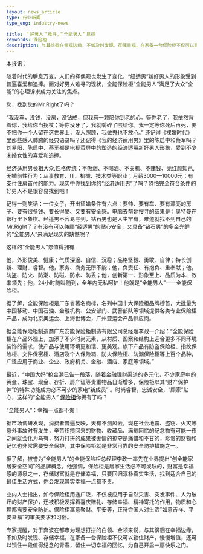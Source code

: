 ```yaml
---
layout: news_article
type: 行业新闻
type_eng: industry-news

title: ＂好男人＂难寻,＂全能男人＂易得
keywords: 保险柜
description: 与其徘徊在幸福边缘，不如及时发现、存储幸福，在家备一台保险柜不仅可以锁住财产，还可以锁住一段值得纪念的青春，留住一切幸福的回忆。
---
```

本报讯：

随着时代的瞬息万变，人们的择偶观也发生了变化，“经适男”新好男人的形象受到普遍喜爱和追捧。面对好男人难寻的现状，全能保险柜“全能男人”满足了大众“全能”的心理诉求成为关注的焦点。

您，找到您的Mr.Right了吗？

“我没车，没钱，没房，没钻戒，但我有一颗陪你到老的心。等你老了，我依然背着你，我给你当拐杖；等你没牙了，我就嚼碎了喂给你。我一定等你死后再死，要不把你一个人留在这世界上，没人照顾，我做鬼也不放心。” 还记得《裸婚时代》里那些感人肺腑的经典语录吗？还记得《我的经济适用男》里的陈启中和蔡军吗？刘易阳、陈启中、蔡军都是电视荧屏中的塑造的经济适用新好男人形象，受到不少未婚女性的喜爱和追捧。

经济适用男长相大众,性格传统；不吸烟、不喝酒、不关机、不赌钱、无红颜知己,无婚前性行为；从事教育、IT、机械、技术类等职业；月薪3000—10000元；有支付住房首付的能力。现实中你找到你的“经济适用男”了吗？恐怕完全符合条件的好男人不是很容易找到吧！

记得一则笑话：一位女子，开出征婚条件有六点：要帅、要有车、要有漂亮的房子、要有很多钱、要长得酷、又要有安全感。电脑去帮她搜寻的结果是：奥特曼在银行里下象棋。经适男不容易寻到，钻石男也是人生罕有，难道就找不到自己的Mr.Right了？有没有可以兼顾“经适男”的贴心安全，又具备“钻石男”的多金光鲜的“全能男人”来满足现实的缺憾呢？

这样的“全能男人”您值得拥有

他，外形俊美、健康；气质深邃、自信、沉稳；品格坚毅、勇敢、自律；特长创新、理财、睿智。他，家务、商务无所不能；他，负责任、有抱负、重奉献；他，防盗、防火、防潮、防磁、防水、防丢；他，创新第一、形象至上、品质为本、效率领先；他，24小时随叫随到，全年内无私呵护！他就是“全能男人”——全能保险柜。

据了解，全能保险柜是广东省著名商标，名列中国十大保险柜品牌榜首，大批量为中国移动、中国石油、金融机构、公安部门、武警部队等领域提供各类专业保险柜产品，成为北京奥运会、上海世博会，广州亚运会产品供应商。

据全能保险柜制造商广东安能保险柜制造有限公司总经理李政一介绍：“全能保险柜在产品外观上，加添了不少时尚元素，从材质、图案和结构上迎合更多不同环境装饰的需求，使产品与使用环境更和谐、更美观。旗下产品有防盗保险柜、指纹保险柜、文件保密柜、酒店及个人保险箱、防火保险柜、防潮保险柜等上百个品种，广泛应用于商业、企业、政府机关、金融、酒店、家庭等领域。”

最近，“中国大妈”抢金潮已告一段落，随着金融理财渠道的多元化，不少家庭中的黄金、珠宝、现金、存折、房产证等贵重物品日渐增多，保险柜以其“财产保护神”的特殊功能成为必不可少的家电“新成员” 。时尚睿智，忠诚安全，“顾家”贴心，这样的“全能男人” [保险柜](http://www.qnn.com.cn/)你拥有了吗？

“全能男人”：幸福一点都不贵！

据市场调研发现，消费者普遍反映，天有不测风云，现在社会地震、盗窃、火灾等意外事故时有发生，辛苦积攒回来的财物、收藏品、满载回忆的纪念物有可能一夜之间就会化为乌有，努力打拼的成果被无情的掠夺是痛惜和不甘的，珍贵的财物和记忆也非常需要安全保护，其中保险柜就是非常可靠的安全防护措施之一。

据了解，被誉为“全能男人”的全能保险柜总经理李政一率先在业界提出“创全能家居安全空间”的品牌概念，他强调，保险柜是居家生活必不可或缺的，财富是幸福感的源泉之一，存储财富就是存储幸福，只要回归淳朴真实生活，找到适合自己的最佳生活方式，你会发现其实幸福一点都不贵。

业内人士指出，如今保险柜用途广泛，不仅被应用于自然灾害、突发事件、人为破坏的财产保护，还被积极发挥着喜庆赠礼、存储幸福、精神寄托的作用，物质和心理都需要安全防护。保险柜寓意聚财、平安等，正符合国人对生活“如意吉祥、平安幸福”的审美要求和习俗。

专家提醒，对于奔波在都市为理想打拼的白领、金领来说，与其徘徊在幸福边缘，不如及时发现、存储幸福。在家备一台保险柜不仅可以锁住财产，慢慢增值，还可以锁住一段值得纪念的青春，留住一切幸福的回忆，为自己开启一扇快乐之门。
